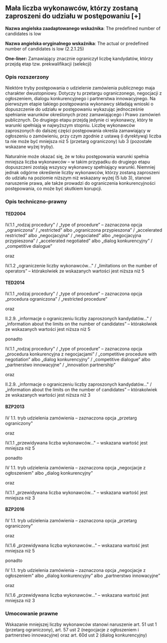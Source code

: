 ## Mała liczba wykonawców, którzy zostaną zaproszeni do udziału w postępowaniu [+]

**Nazwa angielska zaadaptowanego wskaźnika**: The predefined number of candidates is low

**Nazwa angielska oryginalnego wskaźnika**: The actual or predefined number of candidates is low (2.2.1.25)

**One-liner:** Zamawiający znacznie ograniczył liczbę kandydatów, którzy przejdą etap tzw. prekwalifikacji (selekcji)

### Opis rozszerzony

Niektóre tryby postępowania o udzielenie zamówienia publicznego maja charakter dwustopniowy. Dotyczy tu przetargu ograniczonego, negocjacji z ogłoszeniem, dialogu konkurencyjnego i partnerstwa innowacyjnego. Na pierwszym etapie takiego postępowania wykonawcy składają wnioski o dopuszczenie do udziału w postępowaniu wykazując jednocześnie spełnianie warunków określonych przez zamawiającego i Prawo zamówień publicznych. Do drugiego etapu przejdą jedynie ci wykonawcy, który te warunki spełniają w najwyższym stopniu. Liczbę wykonawców zaproszonych do dalszej części postępowania określa zamawiający w ogłoszeniu o zamówieniu, przy czym zgodnie z ustawą (i dyrektywą) liczba ta nie może być mniejsza niż 5 (przetarg ograniczony) lub 3 (pozostałe wskazane wyżej tryby).

Naturalnie może okazać się, że w toku postępowania warunki spełnia mniejsza liczba wykonawców – w takim przypadku do drugiego etapu dopuszczeni zostają wszyscy wykonawcy spełniający warunki. Niemniej jednak odgórne określenie liczby wykonawców, którzy zostaną zaproszeni do udziału na poziomie niższym niż wskazany wyżej (5 lub 3), stanowi naruszenie prawa, ale także prowadzi do ograniczenia konkurencyjności postępowania, co może być skutkiem korupcji.

### Opis techniczno-prawny

#### TED2004

IV.1.1 „rodzaj procedury" / „type of procedure” – zaznaczona opcja „ograniczona” / „restricted” albo „ograniczona przypieszona” / „accelerated restricted” albo „negocjacyjna” / „negociated” albo „negocjacyjna przypieszona” / „accelerated negotiated” albo „dialog konkurencyjny” / „competitive dialogue”

oraz

IV.1.2 „ograniczenie liczby wykonawców…" / „limitations on the number of operators” – którakolwiek ze wskazanych wartości jest niższa niż 5

#### TED2014

IV.1.1 „rodzaj procedury" / „type of procedure” – zaznaczona opcja „procedura ograniczona” / „restricted procedure”

oraz

II.2.9. „informacje o ograniczeniu liczby zaproszonych kandydatów…" / „information about the limits on the number of candidates” – którakolwiek ze wskazanych wartości jest niższa niż 5

ponadto

IV.1.1 „rodzaj procedury" / „type of procedure” – zaznaczona opcja „procedura konkurencyjna z negocjacjami” / „competitive procedure with negotiation” albo „dialog konkurencyjny” / „competitive dialogue” albo „partnerstwo innowacyjne” / „innovation partnership”

oraz

II.2.9. „informacje o ograniczeniu liczby zaproszonych kandydatów…" / „information about the limits on the number of candidates” – którakolwiek ze wskazanych wartości jest niższa niż 3

#### BZP2013

IV 1.1. tryb udzielenia zamówienia – zaznaczona opcja „przetarg ograniczony"

oraz

IV.1.1 „przewidywana liczba wykonawców…" – wskazana wartość jest mniejsza niż 5

ponadto

IV 1.1. tryb udzielenia zamówienia – zaznaczona opcja „negocjacje z ogłoszeniem" albo „dialog konkurencyjny”

oraz

IV.1.1 „przewidywana liczba wykonawców…" – wskazana wartość jest mniejsza niż 3

#### BZP2016

IV 1.1. tryb udzielenia zamówienia – zaznaczona opcja „przetarg ograniczony"

oraz

IV.1.6 „przewidywana liczba wykonawców…" – wskazana wartość jest mniejsza niż 5

ponadto

IV 1.1. tryb udzielenia zamówienia – zaznaczona opcja „negocjacje z ogłoszeniem" albo „dialog konkurencyjny” albo „partnerstwo innowacyjne”

oraz

IV.1.6 „przewidywana liczba wykonawców…" – wskazana wartość jest mniejsza niż 3

### Umocowanie prawne

Wskazanie mniejszej liczby wykonawców stanowi naruszenie art. 51 ust 1 (przetarg ograniczony), art. 57 ust 2 (negocjacje z ogłoszeniem i partnerstwo innowacyjne) oraz art. 60d ust 2 (dialog konkurencyjny)

